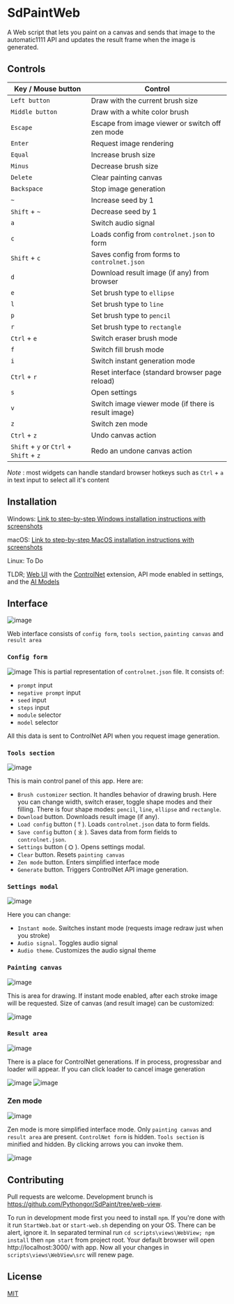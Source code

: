 # SdPaintWeb

A Web script that lets you paint on a canvas and sends that image to the automatic1111 API and updates the result frame when the image is generated.

## Controls

| Key / Mouse button                      | Control                                             |
| --------------------------------------- | --------------------------------------------------- |
| `Left button`                           | Draw with the current brush size                    |
| `Middle button`                         | Draw with a white color brush                       |
| `Escape`                                | Escape from image viewer or switch off zen mode     |
| `Enter`                                 | Request image rendering                             |
| `Equal`                                 | Increase brush size                                 |
| `Minus`                                 | Decrease brush size                                 |
| `Delete`                                | Clear painting canvas                               |
| `Backspace`                             | Stop image generation                               |
| `~`                                     | Increase seed by 1                                  |
| `Shift` + `~`                           | Decrease seed by 1                                  |
| `a`                                     | Switch audio signal                                 |
| `c`                                     | Loads config from `controlnet.json` to form         |
| `Shift` + `c`                           | Saves config from forms to `controlnet.json`        |
| `d`                                     | Download result image (if any) from browser         |
| `e`                                     | Set brush type to `ellipse`                         |
| `l`                                     | Set brush type to `line`                            |
| `p`                                     | Set brush type to `pencil`                          |
| `r`                                     | Set brush type to `rectangle`                       |
| `Ctrl` + `e`                            | Switch eraser brush mode                            |
| `f`                                     | Switch fill brush mode                              |
| `i`                                     | Switch instant generation mode                      |
| `Ctrl` + `r`                            | Reset interface (standard browser page reload)      |
| `s`                                     | Open settings                                       |
| `v`                                     | Switch image viewer mode (if there is result image) |
| `z`                                     | Switch zen mode                                     |
| `Ctrl` + `z`                            | Undo canvas action                                  |
| `Shift` + `y` or `Ctrl` + `Shift` + `z` | Redo an undone canvas action                        |

_Note_ : most widgets can handle standard browser hotkeys such as `Ctrl` + `a` in text input to select all it's content

## Installation

Windows: [Link to step-by-step Windows installation instructions with screenshots](INSTALL_Windows.md)

macOS: [Link to step-by-step MacOS installation instructions with screenshots](INSTALL_MacOS.md)

Linux: To Do

TLDR; [Web UI](https://github.com/AUTOMATIC1111/stable-diffusion-webui) with
the [ControlNet](https://github.com/Mikubill/sd-webui-controlnet) extension, API mode enabled in settings, and
the [AI Models](https://huggingface.co/lllyasviel/ControlNet-v1-1)

## Interface

![image](images/web_view.png)

Web interface consists of `config form`, `tools section`, `painting canvas` and `result area`

### `Config form`

![image](images/web_form.png)
This is partial representation of `controlnet.json` file. It consists of:

- `prompt` input
- `negative prompt` input
- `seed` input
- `steps` input
- `module` selector
- `model` selector

All this data is sent to ControlNet API when you request image generation.

### `Tools section`

![image](images/web_tools.png)

This is main control panel of this app. Here are:

- `Brush customizer` section. It handles behavior of drawing brush. Here you can change width, switch eraser, toggle shape modes and their filling. There is four shape modes: `pencil`, `line`, `ellipse` and `rectangle`.
- `Download` button. Downloads result image (if any).
- `Load config` button ( ⤒ ). Loads `controlnet.json` data to form fields.
- `Save config` button ( ⤓ ). Saves data from form fields to `controlnet.json`.
- `Settings` button ( ⛭ ). Opens settings modal.
- `Clear` button. Resets `painting canvas`
- `Zen mode` button. Enters simplified interface mode
- `Generate` button. Triggers ControlNet API image generation.

### `Settings modal`

![image](images/web_settings.png)

Here you can change:

- `Instant mode`. Switches instant mode (requests image redraw just when you stroke)
- `Audio signal`. Toggles audio signal
- `Audio theme`. Customizes the audio signal theme

### `Painting canvas`

![image](images/web_canvas.png)

This is area for drawing. If instant mode enabled, after each stroke image will be requested.
Size of canvas (and result image) can be customized:

![image](images/web_resizer.png)

### `Result area`

![image](images/web_result.png)

There is a place for ControlNet generations. If in process, progressbar and loader will appear. If you can click loader to cancel image generation

![image](images/web_loading.png)
![image](images/web_skip.png)

### Zen mode

![image](images/web_zen.png)

Zen mode is more simplified interface mode. Only `painting canvas` and `result area` are present. `ControlNet form` is hidden. `Tools section` is minified and hidden. By clicking arrows you can invoke them.

![image](images/web_controls.png)

## Contributing

Pull requests are welcome. Development brunch is https://github.com/Pythongor/SdPaint/tree/web-view.

To run in development mode first you need to install `npm`. If you're done with it run `StartWeb.bat` or `start-web.sh` depending on your OS. There can be alert, ignore it. In separated terminal run `cd scripts\views\WebView; npm install` then `npm start` from project root. Your default browser will open http://localhost:3000/ with app. Now all your changes in `scripts\views\WebView\src` will renew page.

## License

[MIT](https://choosealicense.com/licenses/mit/)
